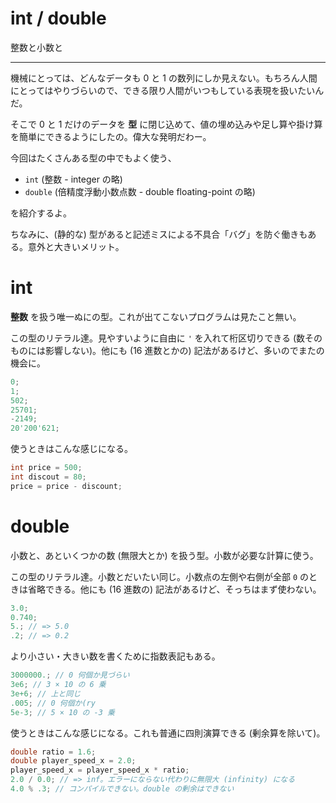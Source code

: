 # int / double

整数と小数と

---

機械にとっては、どんなデータも 0 と 1 の数列にしか見えない。もちろん人間にとってはやりづらいので、できる限り人間がいつもしている表現を扱いたいんだ。

そこで 0 と 1 だけのデータを **型** に閉じ込めて、値の埋め込みや足し算や掛け算を簡単にできるようにしたの。偉大な発明だわー。

今回はたくさんある型の中でもよく使う、

- `int` (整数 - integer の略)
- `double` (倍精度浮動小数点数 - double floating-point の略)

を紹介するよ。

ちなみに、(静的な) 型があると記述ミスによる不具合「バグ」を防ぐ働きもある。意外と大きいメリット。


# int

**整数** を扱う唯一ぬにの型。これが出てこないプログラムは見たこと無い。

この型のリテラル達。見やすいように自由に `'` を入れて桁区切りできる (数そのものには影響しない)。他にも (16 進数とかの) 記法があるけど、多いのでまたの機会に。

```cpp
0;
1;
502;
25701;
-2149;
20'200'621;
```

使うときはこんな感じになる。

```cpp
int price = 500;
int discout = 80;
price = price - discount;
```


# double

小数と、あといくつかの数 (無限大とか) を扱う型。小数が必要な計算に使う。

この型のリテラル達。小数とだいたい同じ。小数点の左側や右側が全部 `0` のときは省略できる。他にも (16 進数の) 記法があるけど、そっちはまず使わない。

```cpp
3.0;
0.740;
5.; // => 5.0
.2; // => 0.2
```

より小さい・大きい数を書くために指数表記もある。

```cpp
3000000.; // 0 何個か見づらい
3e6; // 3 × 10 の 6 乗
3e+6; // 上と同じ
.005; // 0 何個か(ry
5e-3; // 5 × 10 の -3 乗
```

使うときはこんな感じになる。これも普通に四則演算できる (剰余算を除いて)。

```cpp
double ratio = 1.6;
double player_speed_x = 2.0;
player_speed_x = player_speed_x * ratio;
2.0 / 0.0; // => inf。エラーにならない代わりに無限大 (infinity) になる
4.0 % .3; // コンパイルできない。double の剰余はできない
```
